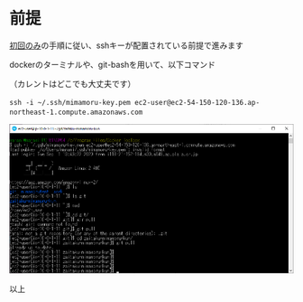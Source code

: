 # 前提
[初回のみ]()の手順に従い、sshキーが配置されている前提で進みます

dockerのターミナルや、git-bashを用いて、以下コマンド

（カレントはどこでも大丈夫です）

`ssh -i ~/.ssh/mimamoru-key.pem ec2-user@ec2-54-150-120-136.ap-northeast-1.compute.amazonaws.com`

![2020-09-02](uploads/4af33aa885bd2294ef72cdc6ad894877/2020-09-02.png)

以上
